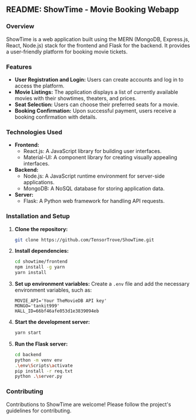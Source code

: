 ## README: ShowTime - Movie Booking Webapp

### Overview

ShowTime is a web application built using the MERN (MongoDB, Express.js, React, Node.js) stack for the frontend and Flask for the backend. It provides a user-friendly platform for booking movie tickets. 

### Features

* **User Registration and Login:** Users can create accounts and log in to access the platform.
* **Movie Listings:** The application displays a list of currently available movies with their showtimes, theaters, and prices.
* **Seat Selection:** Users can choose their preferred seats for a movie.
* **Booking Confirmation:** Upon successful payment, users receive a booking confirmation with details.

### Technologies Used

* **Frontend:**
  * React.js: A JavaScript library for building user interfaces.
  * Material-UI: A component library for creating visually appealing interfaces.
* **Backend:**
  * Node.js: A JavaScript runtime environment for server-side applications.
  * MongoDB: A NoSQL database for storing application data.
* **Server:**
  * Flask: A Python web framework for handling API requests.

### Installation and Setup

1. **Clone the repository:**
   ```bash
   git clone https://github.com/TensorTrove/ShowTime.git
   ```
2. **Install dependencies:**
   ```bash
   cd showtime/frontend
   npm install -g yarn
   yarn install
   ```
3. **Set up environment variables:**
   Create a `.env` file and add the necessary environment variables, such as:
   ```
   MOVIE_API='Your TheMovieDB API key'
   MONGO='tankit999'
   HALL_ID=66bf46afe053d1e3839094eb
   ```
4. **Start the development server:**
   ```bash
   yarn start
   ```
5. **Run the Flask server:**
   ```bash
   cd backend
   python -m venv env
   .\env\Scripts\activate
   pip install -r req.txt
   python .\server.py
   ```

### Contributing

Contributions to ShowTime are welcome! Please follow the project's guidelines for contributing.

